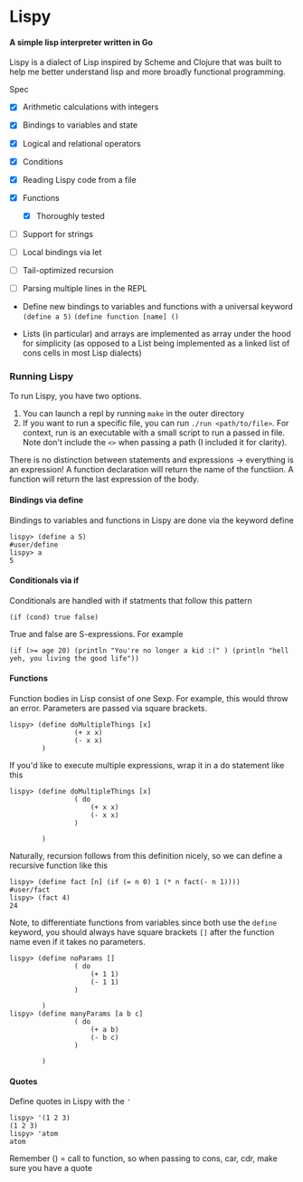 # Lispy 
#### A simple lisp interpreter written in Go
Lispy is a dialect of Lisp inspired by Scheme and Clojure that was built to help me better understand lisp and more broadly functional programming. 

Spec
- [x] Arithmetic calculations with integers
- [x] Bindings to variables and state 
- [x] Logical and relational operators
- [x] Conditions
- [x] Reading Lispy code from a file
- [x] Functions
    - [x] Thoroughly tested
- [ ] Support for strings
- [ ] Local bindings via let
- [ ] Tail-optimized recursion
- [ ] Parsing multiple lines in the REPL


- Define new bindings to variables and functions with a universal keyword
`(define a 5)`
`(define function [name] () `

- Lists (in particular) and arrays are implemented as array under the hood for simplicity (as opposed to a List being implemented as a linked
list of cons cells in most Lisp dialects)



### Running Lispy
To run Lispy, you have two options.
1. You can launch a repl by running `make` in the outer directory
2. If you want to run a specific file, you can run `./run <path/to/file>`. For context, run is an executable with a small
script to run a passed in file. Note don't include the `<>` when passing a path (I included it for clarity).

There is no distinction between statements and expressions -> everything is an expression! A function declaration will return the name of the functiion. A function will return the last expression of the body.


#### Bindings via define
Bindings to variables and functions in Lispy are done via the keyword define
```
lispy> (define a 5)
#user/define
lispy> a
5
```

#### Conditionals via if
Conditionals are handled with if statments that follow this pattern
```
(if (cond) true false)
```
True and false are S-expressions. For example
```
(if (>= age 20) (println "You're no longer a kid :(" ) (println "hell yeh, you living the good life"))
```

#### Functions
Function bodies in Lisp consist of one Sexp. For example, this would throw an error. Parameters are passed via square brackets.
```
lispy> (define doMultipleThings [x] 
                (+ x x)
                (- x x)
        )

```

If you'd like to execute multiple expressions, wrap it in a do statement like this

```
lispy> (define doMultipleThings [x] 
                ( do
                    (+ x x)
                    (- x x)
                )
                
        )

```
Naturally, recursion follows from this definition nicely, so we can define a recursive function like this
```
lispy> (define fact [n] (if (= n 0) 1 (* n fact(- n 1))))
#user/fact
lispy> (fact 4)
24
```

Note, to differentiate functions from variables since both use the `define` keyword, you should always have square brackets `[]` after the function name even if it takes no parameters. 
```
lispy> (define noParams [] 
                ( do
                    (+ 1 1)
                    (- 1 1)
                )
                
        )
lispy> (define manyParams [a b c] 
                ( do
                    (+ a b)
                    (- b c)
                )
                
        )

```



#### Quotes
Define quotes in Lispy with the `'` 
```
lispy> '(1 2 3)
(1 2 3)
lispy> 'atom
atom
```

Remember () = call to function, so when passing to cons, car, cdr, make sure you have a quote


